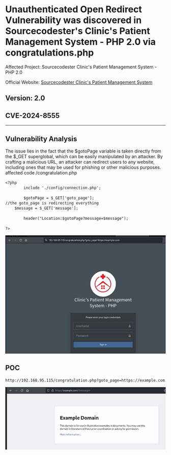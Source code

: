 # Unauthenticated Open Redirect Vulnerability was discovered in Sourcecodester's Clinic's Patient Management System - PHP 2.0 via congratulations.php 

Affected Project: Sourcecodester Clinic's Patient Management System - PHP 2.0

Official Website: [Sourcecodester Clinic's Patient Management System](https://www.sourcecodester.com/php-clinics-patient-management-system-source-code)

Version: 2.0
---
## CVE-2024-8555
---


Vulnerability Analysis
---

The issue lies in the fact that the $gotoPage variable is taken directly from the $_GET superglobal, which can be easily manipulated by an attacker. By crafting a malicious URL, an attacker can redirect users to any website, including ones that may be used for phishing or other malicious purposes.
affected code 
/congratulation.php
```
<?php 
        include './config/connection.php';

        $gotoPage = $_GET['goto_page'];
//the goto_page is redirecting everything
    $message = $_GET['message'];
        
        header("Location:$gotoPage?message=$message");

?>

```


![](https://github.com/gurudattch/CVEs/blob/main/assets/17.png)




POC
---

`http://192.168.95.115/congratulation.php?goto_page=https://example.com`

![](https://github.com/gurudattch/CVEs/blob/main/assets/18.png)
